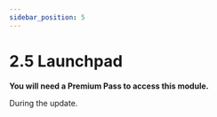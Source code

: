 ```yaml
---
sidebar_position: 5
---
```


# 2.5 Launchpad

**You will need a Premium Pass to access this module.**

During the update.

